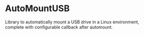 # AutoMountUSB
Library to automatically mount a USB drive in a Linux environment, complete with configurable callback after automount.
